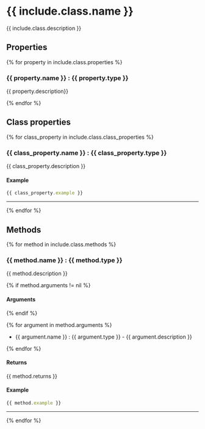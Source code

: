 # {{ include.class.name }}

{{ include.class.description }}

## Properties

{% for property in include.class.properties %}

### {{ property.name }} : {{ property.type }}

{{ property.description}}

{% endfor %}

## Class properties

{% for class_property in include.class.class_properties %}

### {{ class_property.name }} : {{ class_property.type }}

{{ class_property.description }}

#### Example

```javascript
{{ class_property.example }}
```

---

{% endfor %}

## Methods

{% for method in include.class.methods %}

### {{ method.name }} : {{ method.type }}

{{ method.description }}

{% if method.arguments != nil %}

#### Arguments

{% endif %}

{% for argument in method.arguments %}

* {{ argument.name }} : {{ argument.type }} - {{ argument.description }}

{% endfor %}

#### Returns

{{ method.returns }}

#### Example

```javascript
{{ method.example }}
```

---

{% endfor %}
